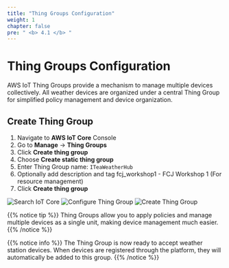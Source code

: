 ```yaml
---
title: "Thing Groups Configuration"
weight: 1
chapter: false
pre: " <b> 4.1 </b> "
---
```


# Thing Groups Configuration

AWS IoT Thing Groups provide a mechanism to manage multiple devices collectively. All weather devices are organized under a central Thing Group for simplified policy management and device organization.

## Create Thing Group

1. Navigate to **AWS IoT Core** Console
2. Go to **Manage** → **Thing Groups**
3. Click **Create thing group**
4. Choose **Create static thing group**
5. Enter Thing Group name: `ITeaWeatherHub`
6. Optionally add description and tag fcj_workshop1 - FCJ Workshop 1 (For resource management)
7. Click **Create thing group**

![Search IoT Core](/images/4-iotcore/1.png)
![Configure Thing Group](/images/4-iotcore/2.png)
![Create Thing Group](/images/4-iotcore/3.png)

{{% notice tip %}}
Thing Groups allow you to apply policies and manage multiple devices as a single unit, making device management much easier.
{{% /notice %}}

{{% notice info %}}
The Thing Group is now ready to accept weather station devices. When devices are registered through the platform, they will automatically be added to this group.
{{% /notice %}}
